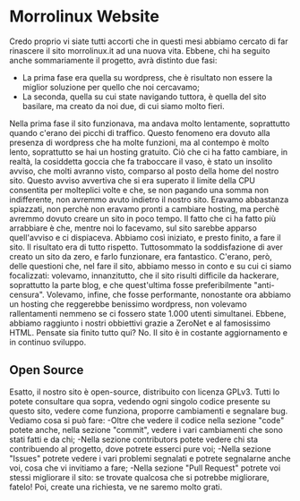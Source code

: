 # Morrolinux Website
Credo proprio vi siate tutti accorti che in questi mesi abbiamo cercato di far rinascere il sito morrolinux.it ad una nuova vita. Ebbene, chi ha seguito anche sommariamente il progetto, avrà distinto due fasi:
- La prima fase era quella su wordpress, che è risultato non essere la miglior soluzione per quello che noi cercavamo;
- La seconda, quella su cui state navigando tuttora, è quella del sito basilare, ma creato da noi due, di cui siamo molto fieri.

Nella prima fase il sito funzionava, ma andava molto lentamente, soprattutto quando c'erano dei picchi di traffico. Questo fenomeno era dovuto alla presenza di wordpress che ha molte funzioni, ma al contempo è molto lento, soprattutto se hai un hosting gratuito. Ciò che ci ha fatto cambiare, in realtà, la cosiddetta goccia che fa traboccare il vaso, è stato un insolito avviso, che molti avranno visto, comparso al posto della home del nostro sito. Questo avviso avvertiva che si era superato il limite della CPU consentita per molteplici volte e che, se non pagando una somma non indifferente, non avremmo avuto indietro il nostro sito.
Eravamo abbastanza spiazzati, non perchè non eravamo pronti a cambiare hosting, ma perchè avremmo dovuto creare un sito in poco tempo. Il fatto che ci ha fatto più arrabbiare è che, mentre noi lo facevamo, sul sito sarebbe apparso quell'avviso e ci dispiaceva.
Abbiamo così iniziato, e presto finito, a fare il sito. Il risultato era di tutto rispetto. Tuttosommato la soddisfazione di aver creato un sito da zero, e farlo funzionare, era fantastico. C'erano, però, delle questioni che, nel fare il sito, abbiamo messo in conto e su cui ci siamo focalizzati: volevamo, innanzitutto, che il sito risulti difficile da hackerare, soprattutto la parte blog, e che quest'ultima fosse preferibilmente "anti-censura". Volevamo, infine, che fosse performante, nonostante ora abbiamo un hosting che reggerebbe benissimo wordpress, non volevamo rallentamenti nemmeno se ci fossero state 1.000 utenti simultanei.
Ebbene, abbiamo raggiunto i nostri obbiettivi grazie a ZeroNet e al famosissimo HTML. Pensate sia finito tutto qui? No. Il sito è in costante aggiornamento e in continuo sviluppo.

## Open Source
Esatto, il nostro sito è open-source, distribuito con licenza GPLv3. Tutti lo potete consultare qua sopra, vedendo ogni singolo codice presente su questo sito, vedere come funziona, proporre cambiamenti e segnalare bug. Vediamo cosa si può fare:
-Oltre che vedere il codice nella sezione "code" potete anche, nella sezione "commit", vedere i vari cambiamenti che sono stati fatti e da chi;
-Nella sezione contributors potete vedere chi sta contribuendo al progetto, dove potrete esserci pure voi;
-Nella sezione "Issues" potrete vedere i vari problemi segnalati e potrete segnalarne anche voi, cosa che vi invitiamo a fare;
-Nella sezione "Pull Request" potrete voi stessi migliorare il sito: se trovate qualcosa che si potrebbe migliorare, fatelo! 
Poi, create una richiesta, ve ne saremo molto grati.
